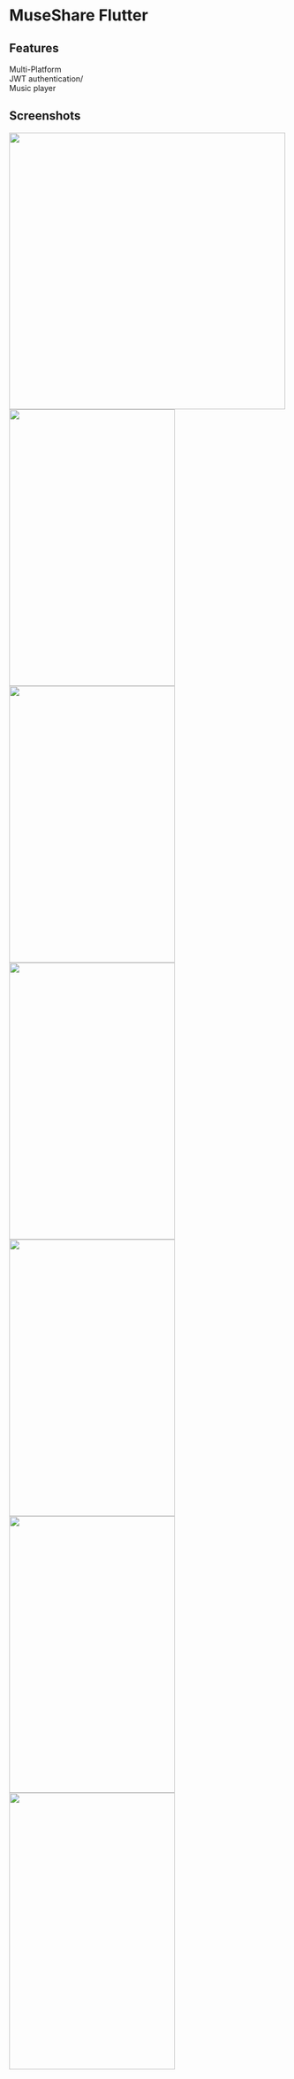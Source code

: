 # MuseShare Flutter

## Features
<dl>
  <dt>Multi-Platform</dt>
   
  <dt>JWT authentication/</dt>

  <dt>Music player</dt>
</dl>

## Screenshots
<img src="https://user-images.githubusercontent.com/69165378/100480825-a7c73000-30f2-11eb-8859-abfaf2ac77e0.jpg" height="500"> <img src="https://user-images.githubusercontent.com/69165378/100480848-ba416980-30f2-11eb-83f7-d8d8a78bcd4d.jpg" width="300" height="500"> <img src="https://user-images.githubusercontent.com/69165378/100480876-cc230c80-30f2-11eb-8c36-35ca7f612249.jpg" width="300" height="500">
<img src="https://user-images.githubusercontent.com/69165378/100480910-e826ae00-30f2-11eb-9508-e0c25afe9c1b.jpg" width="300" height="500"><img src="https://user-images.githubusercontent.com/69165378/100480944-fffe3200-30f2-11eb-8eb7-6dc9692f7c25.jpg" width="300" height="500">
<img src="https://user-images.githubusercontent.com/69165378/100480971-10aea800-30f3-11eb-8131-96acc5e4cc1f.jpg" width="300" height="500"> <img src="https://user-images.githubusercontent.com/69165378/100481022-3e93ec80-30f3-11eb-94b8-5665e0b2552e.jpg" width="300" height="500">
